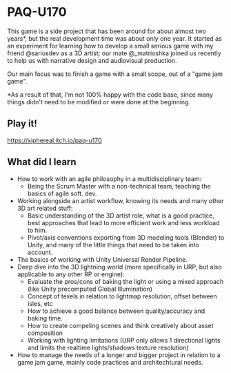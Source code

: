 # PAQ-U170

This game is a side project that has been around for about almost two years*, but the real development time was about only one year. It started as an experiment for learning how to develop a small serious game with my friend @sariusdev as a 3D artist; our mate @_matrioshka joined us recently to help us with narrative design and audiovisual production.

Our main focus was to finish a game with a small scope, out of a "game jam game".

*As a result of that, I'm not 100% happy with the code base, since many things didn't need to be modified or were done at the beginning.

## Play it!
https://xiphereal.itch.io/paq-u170

## What did I learn
- How to work with an agile philosophy in a multidisciplinary team:
  - Being the Scrum Master with a non-technical team, teaching the basics of agile soft. dev.
- Working alongside an artist workflow, knowing its needs and many other 3D art related stuff:
  - Basic understanding of the 3D artist role, what is a good practice, best approaches that lead to more efficient work and less workload to him.
  - Pivot/axis conventions exporting from 3D modeling tools (Blender) to Unity, and many of the little things that need to be taken into account.
- The basics of working with Unity Universal Render Pipeline.
- Deep dive into the 3D lightning world (more specifically in URP, but also applicable to any other RP or engine):
  - Evaluate the pros/cons of baking the light or using a mixed approach (like Unity precomputed Global Illumination) 
  - Concept of texels in relation to lightmap resolution, offset between isles, etc
  - How to achieve a good balance between quality/accuracy and baking time.
  - How to create compeling scenes and think creatively about asset composition
  - Working with lighting limitations (URP only allows 1 directional lights and limits the realtime lights/shadows texture resolution)
- How to manage the needs of a longer and bigger project in relation to a game jam game, mainly code practices and architechtural needs.
 
